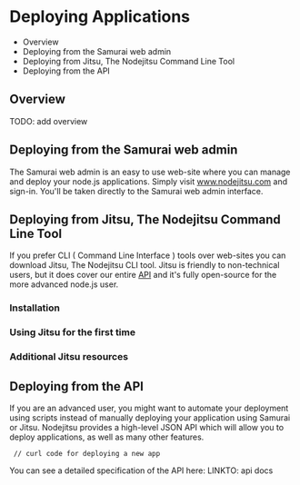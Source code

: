 # Deploying Applications

- Overview
- Deploying from the Samurai web admin
- Deploying from Jitsu, The Nodejitsu Command Line Tool 
- Deploying from the API

## Overview

TODO: add overview

## Deploying from the Samurai web admin

The Samurai web admin is an easy to use web-site where you can manage and deploy your node.js applications. Simply visit www.nodejitsu.com and sign-in. You'll be taken directly to the Samurai web admin interface.

## Deploying from Jitsu, The Nodejitsu Command Line Tool 

If you prefer CLI ( Command Line Interface ) tools over web-sites you can download Jitsu, The Nodejitsu CLI tool. Jitsu is friendly to non-technical users, but it does cover our entire [API](API) and it's fully open-source for the more advanced node.js user. 

### Installation 

### Using Jitsu for the first time

### Additional Jitsu resources

## Deploying from the API

If you are an advanced user, you might want to automate your deployment using scripts instead of manually deploying your application using Samurai or Jitsu. Nodejitsu provides a high-level JSON API which will allow you to deploy applications, as well as many other features. 

     // curl code for deploying a new app
     
You can see a detailed specification of the API here: LINKTO: api docs

